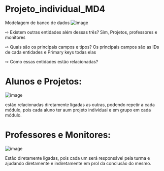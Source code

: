 # Projeto_individual_MD4
Modelagem de banco de dados
![image](https://user-images.githubusercontent.com/101153501/212988833-a31ea91e-1a58-4ae9-b2a4-d110c977021e.png)

⇨ Existem outras entidades além dessas três?
Sim, Projetos, professores e monitores

⇨ Quais são os principais campos e tipos?
Os principais campos são as IDs de cada entidades e Primary keys todas elas 

⇨ Como essas entidades estão relacionadas?

# Alunos e Projetos:

![image](https://user-images.githubusercontent.com/101153501/212990508-de65681f-e258-4b68-a223-8940ea007d20.png)

estão relacionadas diretamente ligadas as outras, podendo repetir a cada módulo, pois cada aluno ter aum projeto individual e em grupo em cada módulo.


# Professores e Monitores:

![image](https://user-images.githubusercontent.com/101153501/212991328-124deb32-4962-437e-aa26-22c40d069c1a.png)

Estão diretamente ligadas, pois cada um será responsável pela turma e ajudando diretamente e indiretamente em prol da conclusão do mesmo.
